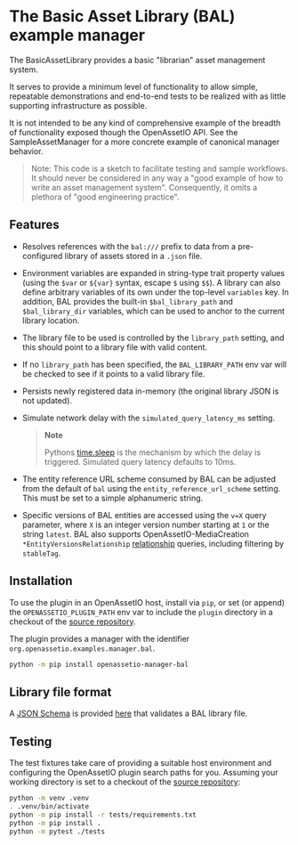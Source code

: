 # The Basic Asset Library (BAL) example manager

The BasicAssetLibrary provides a basic "librarian" asset management
system.

It serves to provide a minimum level of functionality to allow simple,
repeatable demonstrations and end-to-end tests to be realized with as
little supporting infrastructure as possible.

It is not intended to be any kind of comprehensive example of the
breadth of functionality exposed though the OpenAssetIO API.
See the SampleAssetManager for a more concrete example of canonical
manager behavior.

> Note: This code is a sketch to facilitate testing and sample
> workflows. It should never be considered in any way a "good example
> of how to write an asset management system". Consequently, it omits
> a plethora of "good engineering practice".

## Features

- Resolves references with the `bal:///` prefix to data from a
  pre-configured library of assets stored in a `.json` file.

- Environment variables are expanded in string-type trait property
  values (using the `$var` or `${var}` syntax, escape `$` using `$$`). A
  library can also define arbitrary variables of its own under the
  top-level `variables` key. In addition, BAL provides the built-in
  `$bal_library_path` and `$bal_library_dir` variables, which can be
  used to anchor to the current library location.

- The library file to be used is controlled by the `library_path`
  setting, and this should point to a library file with valid content.

- If no `library_path` has been specified, the `BAL_LIBRARY_PATH` env
  var will be checked to see if it points to a valid library file.

- Persists newly registered data in-memory (the original library JSON is
  not updated).

- Simulate network delay with the `simulated_query_latency_ms` setting.
  > **Note**
  >
  > Pythons [time.sleep](https://docs.python.org/3/library/time.html#time.sleep)
  > is the mechanism by which the delay is triggered.
  > Simulated query latency defaults to 10ms.

- The entity reference URL scheme consumed by BAL can be adjusted from the
  default of `bal` using the `entity_reference_url_scheme` setting.
  This must be set to a simple alphanumeric string.

- Specific versions of BAL entities are accessed using the `v=X` query
  parameter, where `X` is an integer version number starting at `1` or
  the string `latest`. BAL also supports OpenAssetIO-MediaCreation
  `*EntityVersionsRelationship` [relationship](https://github.com/OpenAssetIO/OpenAssetIO-MediaCreation/blob/3da0b7cf055b5d93f01b031bdd239520e413a750/traits.yml#L277)
  queries, including filtering by `stableTag`.

## Installation

To use the plugin in an OpenAssetIO host, install via `pip`, or set (or append) the
`OPENASSETIO_PLUGIN_PATH` env var to include the `plugin` directory in
a checkout of the [source repository](https://github.com/OpenAssetIO/OpenAssetIO-Manager-BAL).

The plugin provides a manager with the identifier
`org.openassetio.examples.manager.bal`.

```bash
python -m pip install openassetio-manager-bal
```

## Library file format

A [JSON Schema](https://json-schema.org) is provided
[here](https://raw.githubusercontent.com/OpenAssetIO/OpenAssetIO-Manager-BAL/main/schema.json)
that validates a BAL library file.

## Testing

The test fixtures take care of providing a suitable host environment and
configuring the OpenAssetIO plugin search paths for you. Assuming your
working directory is set to a checkout of the
[source repository](https://github.com/OpenAssetIO/OpenAssetIO-Manager-BAL):

```bash
python -m venv .venv
. .venv/bin/activate
python -m pip install -r tests/requirements.txt
python -m pip install .
python -m pytest ./tests
```
